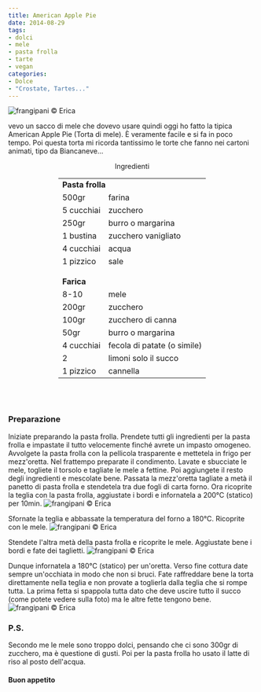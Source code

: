 ```yaml
---
title: American Apple Pie
date: 2014-08-29
tags:
- dolci
- mele
- pasta frolla
- tarte
- vegan
categories:
- Dolce
- "Crostate, Tartes..."
---
```

![](header.jpg "frangipani © Erica")

vevo un sacco di mele che dovevo usare quindi oggi ho fatto la tipica American Apple Pie (Torta di mele). È veramente facile e si fa in poco tempo. Poi questa torta mi ricorda tantissimo le torte che fanno nei cartoni animati, tipo da Biancaneve...


<div id="wrapper" style="text-align: center">
  <div id="yourdiv" style="display: inline-block;">
    <div class="ingredients">
      <div class="ingredients-title">Ingredienti</div>
      <table>
        <tbody>
          <tr>
            <td colspan="2"><b>Pasta frolla</b></td>
          </tr>
          <tr>
            <td>500gr</td>
            <td>farina</td>
          </tr>
          <tr>
            <td>5 cucchiai</td>
            <td>zucchero</td>
          </tr>
          <tr>
            <td>250gr</td>
            <td>burro o margarina</td>
          </tr>
          <tr>
            <td>1 bustina</td>
            <td>zucchero vanigliato</td>
          </tr>
          <tr>
            <td>4 cucchiai</td>
            <td>acqua</td>
          </tr>
          <tr>
            <td>1 pizzico</td>
            <td>sale</td>
          </tr>
          <tr style="height: 15px;"></tr>
          <tr>          
            <td colspan="2"><b>Farica</b></td>
          </tr>
          <tr>
            <td>8-10</td>
            <td>mele</td>
          </tr>
          <tr>      
            <td>200gr</td>
            <td>zucchero</td>
          </tr>
          <tr>
            <td>100gr</td>
            <td>zucchero di canna</td>
          </tr>
          <tr>
            <td>50gr</td>
            <td>burro o margarina</td>
          </tr>
          <tr>
            <td>4 cucchiai</td>
            <td>fecola di patate (o simile)</td>
          </tr>
          <tr>
            <td>2</td>
            <td>limoni solo il succo</td>
          </tr>
          <tr>
            <td>1 pizzico</td>
            <td>cannella</td>       
          </tr>
        </tbody>
      </table>
      <br></br>
    </div>
  </div>
</div>


<h3>
  <font color="grey">
    <i class="fa fa-cogs"></i>
  </font> Preparazione
</h3>

Iniziate preparando la pasta frolla. Prendete tutti gli ingredienti per la pasta frolla e impastate il tutto velocemente finché avrete un impasto omogeneo. Avvolgete la pasta frolla con la pellicola trasparente e mettetela in frigo per mezz'oretta.
Nel frattempo preparate il condimento. Lavate e sbucciate le mele, togliete il torsolo e tagliate le mele a fettine. Poi aggiungete il resto degli ingredienti e mescolate bene. Passata la mezz'oretta tagliate a metà il panetto di pasta frolla e stendetela tra due fogli di carta forno. Ora ricoprite la teglia con la pasta frolla, aggiustate i bordi e infornatela a 200°C (statico) per 10min.
![](frolla.jpg "frangipani © Erica")

Sfornate la teglia e abbassate la temperatura del forno a 180°C. Ricoprite con le mele.
![](mele.jpg "frangipani © Erica")

Stendete l'altra metà della pasta frolla e ricoprite le mele. Aggiustate bene i bordi e fate dei taglietti.
![](teglia.jpg "frangipani © Erica")

Dunque infornatela a 180°C (statico) per un'oretta. Verso fine cottura date sempre un'occhiata in modo che non si bruci. Fate raffreddare bene la torta direttamente nella teglia e non provate a toglierla dalla teglia che si rompe tutta. La prima fetta si spappola tutta dato che deve uscire tutto il succo (come potete vedere sulla foto) ma le altre fette tengono bene.
![](risultato.jpg "frangipani © Erica")



<h3>
  <font color="#FFCC00">
    <i class="fa fa-lightbulb-o"></i>
  </font> P.S.
</h3>

Secondo me le mele sono troppo dolci, pensando che ci sono 300gr di zucchero, ma è questione di gusti. Poi per la pasta frolla ho usato il latte di riso al posto dell'acqua.

<h4>Buon appetito
  <font color="red">
    <i class="fa fa-smile-o"></i>
  </font>
</h4>
